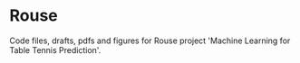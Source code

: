 # Rouse

Code files, drafts, pdfs and figures for Rouse project 'Machine Learning for Table Tennis Prediction'.
